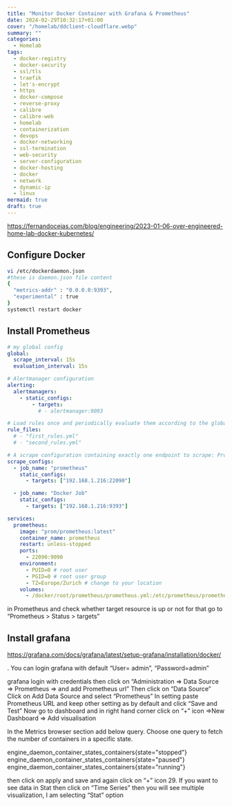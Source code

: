 ```yaml
---
title: "Monitor Docker Container with Grafana & Prometheus"
date: 2024-02-29T10:32:17+01:00
cover: "/homelab/ddclient-cloudflare.webp"
summary: ""
categories:
  - Homelab
tags:
  - docker-registry
  - docker-security
  - ssl/tls
  - traefik
  - let's-encrypt
  - https
  - docker-compose
  - reverse-proxy
  - calibre
  - calibre-web
  - homelab
  - containerization
  - devops
  - docker-networking
  - ssl-termination
  - web-security
  - server-configuration
  - docker-hosting
  - docker
  - network
  - dynamic-ip
  - linux
mermaid: true
draft: true
---
```


https://fernandocejas.com/blog/engineering/2023-01-06-over-engineered-home-lab-docker-kubernetes/


## Configure Docker

```bash
vi /etc/dockerdaemon.json
#these is daemon.json file content
{
  "metrics-addr" : "0.0.0.0:9393",
  "experimental" : true
}
systemctl restart docker
```

## Install Prometheus

```yaml
# my global config
global:
  scrape_interval: 15s
  evaluation_interval: 15s

# Alertmanager configuration
alerting:
  alertmanagers:
    - static_configs:
        - targets:
          # - alertmanager:9093

# Load rules once and periodically evaluate them according to the global 'evaluation_interval'.
rule_files:
  # - "first_rules.yml"
  # - "second_rules.yml"

# A scrape configuration containing exactly one endpoint to scrape: Prometheus itself.
scrape_configs:
  - job_name: "prometheus"
    static_configs:
      - targets: ["192.168.1.216:22090"]

  - job_name: "Docker Job"
    static_configs:
      - targets: ["192.168.1.216:9393"]
```



```yaml
services:
  prometheus:
    image: "prom/prometheus:latest"
    container_name: prometheus
    restart: unless-stopped
    ports:
      - 22090:9090
    environment:
      - PUID=0 # root user
      - PGID=0 # root user group
      - TZ=Europe/Zurich # change to your location
    volumes:
      - /docker/root/prometheus/prometheus.yml:/etc/prometheus/prometheus.yml  # change path to your volume if needed
```

in Prometheus and check whether target resource is up or not for that go to “Prometheus > Status > targets”

## Install grafana



https://grafana.com/docs/grafana/latest/setup-grafana/installation/docker/

. You can login grafana with default “User= admin”, “Password=admin”

 grafana login with credentials
then click on “Administration => Data Source => Prometheus => and add Prometheus url”
Then click on “Data Source”
Click on Add Data Source and select “Prometheus”
 In setting paste Prometheus URL and keep other setting as by default and click “Save and Test”
 Now go to dashboard and in right hand corner click on “+” icon =>New Dashboard => Add visualisation

 In the Metrics browser section add below query. Choose one query to fetch the number of containers in a specific state.

 engine_daemon_container_states_containers{state="stopped"}
 engine_daemon_container_states_containers{state="paused"}
 engine_daemon_container_states_containers{state="running"}

 then click on apply and save and again click on “+” icon
29. If you want to see data in Stat then click on “Time Series” then you will see multiple visualization, I am selecting “Stat” option
